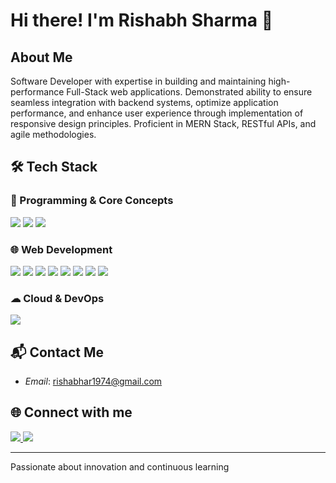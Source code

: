 # Hi there! I'm Rishabh Sharma 👋

## About Me
Software Developer with expertise in building and maintaining high-performance Full-Stack web applications. Demonstrated ability
to ensure seamless integration with backend systems, optimize application performance, and enhance user experience through implementation
of responsive design principles. Proficient in MERN Stack, RESTful APIs, and agile methodologies.

## 🛠 Tech Stack

### 📝 Programming & Core Concepts
<p align="left">
<img src="https://img.shields.io/badge/Java-007396?style=for-the-badge&logo=java&logoColor=white" />
<img src="https://img.shields.io/badge/Spring-6DB33F?style=for-the-badge&logo=spring&logoColor=white" />
<img src="https://img.shields.io/badge/MySQL-4479A1?style=for-the-badge&logo=mysql&logoColor=white" />
</p>

### 🌐 Web Development
<p align="left">
<img src="https://img.shields.io/badge/React-61DAFB?style=for-the-badge&logo=react&logoColor=black" />
<img src="https://img.shields.io/badge/Next.js-000000?style=for-the-badge&logo=nextdotjs&logoColor=white" />
<img src="https://img.shields.io/badge/HTML5-E34F26?style=for-the-badge&logo=html5&logoColor=white" />
<img src="https://img.shields.io/badge/CSS3-1572B6?style=for-the-badge&logo=css3&logoColor=white" />
<img src="https://img.shields.io/badge/JavaScript-F7DF1E?style=for-the-badge&logo=javascript&logoColor=black" />
<img src="https://img.shields.io/badge/MongoDB-47A248?style=for-the-badge&logo=mongodb&logoColor=white" />
<img src="https://img.shields.io/badge/Prisma-2D3748?style=for-the-badge&logo=prisma&logoColor=white" />
<img src="https://img.shields.io/badge/Socket.io-010101?style=for-the-badge&logo=socketdotio&logoColor=white" />
</p>

### ☁ Cloud & DevOps
<p align="left">
<img src="https://img.shields.io/badge/AWS-232F3E?style=for-the-badge&logo=amazon-aws&logoColor=white" />
</p>

## 📬 Contact Me
- *Email*: rishabhar1974@gmail.com

## 🌐 Connect with me
<p align="left">
  <a href="https://www.linkedin.com/in/rishabh-sharma25/">
    <img src="https://img.shields.io/badge/LinkedIn-0077B5?style=for-the-badge&logo=linkedin&logoColor=white" />
  </a>
  <a href="https://marvelous-presentations-488852.framer.app/">
    <img src="https://img.shields.io/badge/My Website-000000?style=for-the-badge&logo=googlechrome&logoColor=white" />
  </a>
</p>

---
Passionate about innovation and continuous learning
